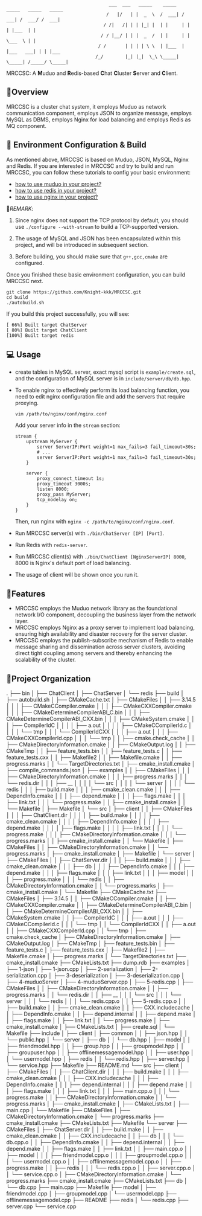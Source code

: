                                           ___  ___   _____    _____   _____   _____   _____ 
                                         /   |/   | |  _  \  /  ___| /  ___| /  ___/ /  ___| 
                                        / /|   /| | | |_| |  | |     | |     | |___  | |     
                                       / / |__/ | | |  _  /  | |     | |     \___  \ | |     
                                      / /       | | | | \ \  | |___  | |___   ___| | | |___  
                                     /_/        |_| |_|  \_\ \_____| \_____| /_____/ \_____| 
MRCCSC: A **M**uduo and **R**edis-based **C**hat **C**luster **S**erver and **C**lient.

## :memo:Overview
  MRCCSC is a cluster chat system, it employs Muduo as network communication component, employs JSON to organize message,  employs MySQL as DBMS, employs Nginx for load balancing and employs Redis as MQ component.

## :hammer: Environment Configuration & Build
  As mentioned above, MRCCSC is based on Muduo, JSON, MySQL, Nginx and Redis. If you are interested in MRCCSC and try to build and run MRCCSC, you can follow these tutorials to config your basic environment:
  - [how to use muduo in your project?](https://github.com/chenshuo/muduo-tutorial)
  - [how to use redis in your project?](https://github.com/redis/hiredis.git)
  - [how to use nginx in your project?](https://nginx.org/en/docs/)

  📌*REMARK*:
  1. Since nginx does not support the TCP protocol by default, you should use `./configure --with-stream` to build a TCP-supported version.
    
  2. The usage of MySQL and JSON has been encapsulated within this project, and will be introduced in subsequent section.

  3. Before building, you should make sure that `g++,gcc,cmake` are configured.

  Once you finished these basic environment configuration, you can build MRCCSC next.
  ```shell
  git clone https://github.com/Knight-kkk/MRCCSC.git
  cd build
  ./autobuild.sh
  ```
  If you build this project successfully, you will see:
  ```shell
  [ 66%] Built target ChatServer
  [ 80%] Built target ChatClient
  [100%] Built target redis
  ```

## 💻 Usage
- create tables in MySQL server, exact mysql script is `example/create.sql`, and the configuration of MySQL server is in `include/server/db/db.hpp`.
- To enable nginx to effectively perform its load balancing function, you need to edit nginx configuration file and add the servers that require proxying.
  ```shell
  vim /path/to/nginx/conf/nginx.conf
  ```
  Add your server info in the `stream` section:
  ```
  stream {
      upstream MyServer {
          server ServerIP:Port weight=1 max_fails=3 fail_timeout=30s;
          # ...
          server ServerIP:Port weight=1 max_fails=3 fail_timeout=30s;
      }
      
      server {
          proxy_connect_timeout 1s;
          proxy_timeout 3000s;
          listen 8000;
          proxy_pass MyServer;
          tcp_nodelay on;
      }
  }
  ```
  Then, run nginx with `nginx -c /path/to/nginx/conf/nginx.conf`.

- Run MRCCSC server(s) with `./bin/ChatServer [IP] [Port]`.
- Run Redis with `redis-server`.
- Run MRCCSC client(s) with `./bin/ChatClient [NginxServerIP] 8000`, 8000 is Nginx's default port of load balancing.
- The usage of client will be shown once you run it.

## :art:Features
  - MRCCSC employs the Muduo network library as the foundational network I/O component, decoupling the business layer from the network layer.
  - MRCCSC employs Nginx as a proxy server to implement load balancing, ensuring high availability and disaster recovery for the server cluster.
  - MRCCSC employs the publish-subscribe mechanism of Redis to enable message sharing and dissemination across server clusters, avoiding direct tight coupling among servers and thereby enhancing the scalability of the cluster.

## 📁Project Organization
.
├── bin
│   ├── ChatClient
│   ├── ChatServer
│   └── redis
├── build
│   ├── autobuild.sh
│   ├── CMakeCache.txt
│   ├── CMakeFiles
│   │   ├── 3.14.5
│   │   │   ├── CMakeCCompiler.cmake
│   │   │   ├── CMakeCXXCompiler.cmake
│   │   │   ├── CMakeDetermineCompilerABI_C.bin
│   │   │   ├── CMakeDetermineCompilerABI_CXX.bin
│   │   │   ├── CMakeSystem.cmake
│   │   │   ├── CompilerIdC
│   │   │   │   ├── a.out
│   │   │   │   ├── CMakeCCompilerId.c
│   │   │   │   └── tmp
│   │   │   └── CompilerIdCXX
│   │   │       ├── a.out
│   │   │       ├── CMakeCXXCompilerId.cpp
│   │   │       └── tmp
│   │   ├── cmake.check_cache
│   │   ├── CMakeDirectoryInformation.cmake
│   │   ├── CMakeOutput.log
│   │   ├── CMakeTmp
│   │   ├── feature_tests.bin
│   │   ├── feature_tests.c
│   │   ├── feature_tests.cxx
│   │   ├── Makefile2
│   │   ├── Makefile.cmake
│   │   ├── progress.marks
│   │   └── TargetDirectories.txt
│   ├── cmake_install.cmake
│   ├── compile_commands.json
│   ├── examples
│   │   ├── CMakeFiles
│   │   │   ├── CMakeDirectoryInformation.cmake
│   │   │   ├── progress.marks
│   │   │   └── redis.dir
│   │   │       ├── __
│   │   │       │   └── src
│   │   │       │       └── server
│   │   │       │           └── redis
│   │   │       ├── build.make
│   │   │       ├── cmake_clean.cmake
│   │   │       ├── DependInfo.cmake
│   │   │       ├── depend.make
│   │   │       ├── flags.make
│   │   │       ├── link.txt
│   │   │       └── progress.make
│   │   ├── cmake_install.cmake
│   │   └── Makefile
│   ├── Makefile
│   └── src
│       ├── client
│       │   ├── CMakeFiles
│       │   │   ├── ChatClient.dir
│       │   │   │   ├── build.make
│       │   │   │   ├── cmake_clean.cmake
│       │   │   │   ├── DependInfo.cmake
│       │   │   │   ├── depend.make
│       │   │   │   ├── flags.make
│       │   │   │   ├── link.txt
│       │   │   │   └── progress.make
│       │   │   ├── CMakeDirectoryInformation.cmake
│       │   │   └── progress.marks
│       │   ├── cmake_install.cmake
│       │   └── Makefile
│       ├── CMakeFiles
│       │   ├── CMakeDirectoryInformation.cmake
│       │   └── progress.marks
│       ├── cmake_install.cmake
│       ├── Makefile
│       └── server
│           ├── CMakeFiles
│           │   ├── ChatServer.dir
│           │   │   ├── build.make
│           │   │   ├── cmake_clean.cmake
│           │   │   ├── db
│           │   │   ├── DependInfo.cmake
│           │   │   ├── depend.make
│           │   │   ├── flags.make
│           │   │   ├── link.txt
│           │   │   ├── model
│           │   │   ├── progress.make
│           │   │   └── redis
│           │   ├── CMakeDirectoryInformation.cmake
│           │   └── progress.marks
│           ├── cmake_install.cmake
│           └── Makefile
├── CMakeCache.txt
├── CMakeFiles
│   ├── 3.14.5
│   │   ├── CMakeCCompiler.cmake
│   │   ├── CMakeCXXCompiler.cmake
│   │   ├── CMakeDetermineCompilerABI_C.bin
│   │   ├── CMakeDetermineCompilerABI_CXX.bin
│   │   ├── CMakeSystem.cmake
│   │   ├── CompilerIdC
│   │   │   ├── a.out
│   │   │   ├── CMakeCCompilerId.c
│   │   │   └── tmp
│   │   └── CompilerIdCXX
│   │       ├── a.out
│   │       ├── CMakeCXXCompilerId.cpp
│   │       └── tmp
│   ├── cmake.check_cache
│   ├── CMakeDirectoryInformation.cmake
│   ├── CMakeOutput.log
│   ├── CMakeTmp
│   ├── feature_tests.bin
│   ├── feature_tests.c
│   ├── feature_tests.cxx
│   ├── Makefile2
│   ├── Makefile.cmake
│   ├── progress.marks
│   └── TargetDirectories.txt
├── cmake_install.cmake
├── CMakeLists.txt
├── dump.rdb
├── examples
│   ├── 1-json
│   ├── 1-json.cpp
│   ├── 2-serialization
│   ├── 2-serialization.cpp
│   ├── 3-deserialization
│   ├── 3-deserialization.cpp
│   ├── 4-muduoServer
│   ├── 4-muduoServer.cpp
│   ├── 5-redis.cpp
│   ├── CMakeFiles
│   │   ├── CMakeDirectoryInformation.cmake
│   │   ├── progress.marks
│   │   └── redis.dir
│   │       ├── __
│   │       │   └── src
│   │       │       └── server
│   │       │           └── redis
│   │       │               └── redis.cpp.o
│   │       ├── 5-redis.cpp.o
│   │       ├── build.make
│   │       ├── cmake_clean.cmake
│   │       ├── CXX.includecache
│   │       ├── DependInfo.cmake
│   │       ├── depend.internal
│   │       ├── depend.make
│   │       ├── flags.make
│   │       ├── link.txt
│   │       └── progress.make
│   ├── cmake_install.cmake
│   ├── CMakeLists.txt
│   ├── create.sql
│   └── Makefile
├── include
│   ├── client
│   ├── common
│   │   ├── json.hpp
│   │   └── public.hpp
│   └── server
│       ├── db
│       │   └── db.hpp
│       ├── model
│       │   ├── friendmodel.hpp
│       │   ├── group.hpp
│       │   ├── groupmodel.hpp
│       │   ├── groupuser.hpp
│       │   ├── offlinemessagemodel.hpp
│       │   ├── user.hpp
│       │   └── usermodel.hpp
│       ├── redis
│       │   └── redis.hpp
│       ├── server.hpp
│       └── service.hpp
├── Makefile
├── README.md
└── src
    ├── client
    │   ├── CMakeFiles
    │   │   ├── ChatClient.dir
    │   │   │   ├── build.make
    │   │   │   ├── cmake_clean.cmake
    │   │   │   ├── CXX.includecache
    │   │   │   ├── DependInfo.cmake
    │   │   │   ├── depend.internal
    │   │   │   ├── depend.make
    │   │   │   ├── flags.make
    │   │   │   ├── link.txt
    │   │   │   ├── main.cpp.o
    │   │   │   └── progress.make
    │   │   ├── CMakeDirectoryInformation.cmake
    │   │   └── progress.marks
    │   ├── cmake_install.cmake
    │   ├── CMakeLists.txt
    │   ├── main.cpp
    │   └── Makefile
    ├── CMakeFiles
    │   ├── CMakeDirectoryInformation.cmake
    │   └── progress.marks
    ├── cmake_install.cmake
    ├── CMakeLists.txt
    ├── Makefile
    └── server
        ├── CMakeFiles
        │   ├── ChatServer.dir
        │   │   ├── build.make
        │   │   ├── cmake_clean.cmake
        │   │   ├── CXX.includecache
        │   │   ├── db
        │   │   │   └── db.cpp.o
        │   │   ├── DependInfo.cmake
        │   │   ├── depend.internal
        │   │   ├── depend.make
        │   │   ├── flags.make
        │   │   ├── link.txt
        │   │   ├── main.cpp.o
        │   │   ├── model
        │   │   │   ├── friendmodel.cpp.o
        │   │   │   ├── groupmodel.cpp.o
        │   │   │   └── usermodel.cpp.o
        │   │   ├── offlinemessagemodel.cpp.o
        │   │   ├── progress.make
        │   │   ├── redis
        │   │   │   └── redis.cpp.o
        │   │   ├── server.cpp.o
        │   │   └── service.cpp.o
        │   ├── CMakeDirectoryInformation.cmake
        │   └── progress.marks
        ├── cmake_install.cmake
        ├── CMakeLists.txt
        ├── db
        │   └── db.cpp
        ├── main.cpp
        ├── Makefile
        ├── model
        │   ├── friendmodel.cpp
        │   ├── groupmodel.cpp
        │   └── usermodel.cpp
        ├── offlinemessagemodel.cpp
        ├── README
        ├── redis
        │   └── redis.cpp
        ├── server.cpp
        └── service.cpp
